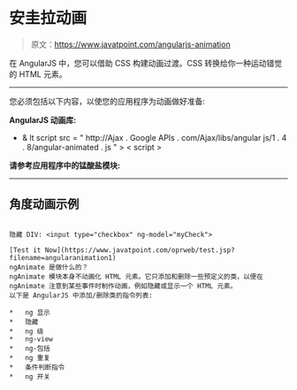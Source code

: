 # 安圭拉动画

> 原文：<https://www.javatpoint.com/angularjs-animation>

在 AngularJS 中，您可以借助 CSS 构建动画过渡。CSS 转换给你一种运动错觉的 HTML 元素。

* * *

您必须包括以下内容，以使您的应用程序为动画做好准备:

**AngularJS 动画库:**

*   & lt script src = " http://Ajax . Google APIs . com/Ajax/libs/angular js/1 . 4 . 8/angular-animated . js " > < script >

**请参考应用程序中的锰酸盐模块:**

* * *

## 角度动画示例

```

隐藏 DIV: <input type="checkbox" ng-model="myCheck">

[Test it Now](https://www.javatpoint.com/oprweb/test.jsp?filename=angularanimation1)
ngAnimate 是做什么的？
ngAnimate 模块本身不动画化 HTML 元素。它只添加和删除一些预定义的类，以便在 ngAnimate 注意到某些事件时制作动画，例如隐藏或显示一个 HTML 元素。
以下是 AngularJS 中添加/删除类的指令列表:

*   ng 显示
*   隐藏
*   ng 级
*   ng-view
*   ng-包括
*   ng 重复
*   条件判断指令
*   ng 开关

```